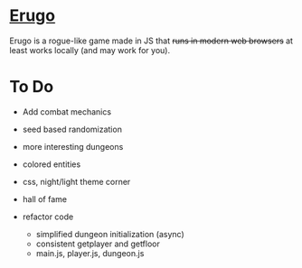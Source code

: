 # [Erugo](https://na4n.github.io/erugo) 
Erugo is a rogue-like game made in JS that ~~runs in modern web browsers~~ at least works locally (and may work for you).

# To Do
- Add combat mechanics

- seed based randomization
- more interesting dungeons
- colored entities
- css, night/light theme corner
- hall of fame
- refactor code
	- simplified dungeon initialization (async)
	- consistent getplayer and getfloor
	- main.js, player.js, dungeon.js
